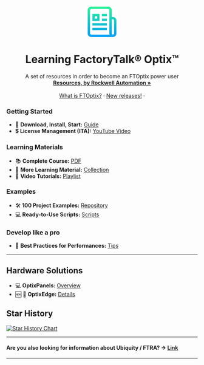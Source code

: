 <!-- PROJECT LOGO -->
<br />
<div align="center">
  <a href="https://github.com/massimovar/LearningFTOptix/blob/main/README.md">
    <img src="images/logo.png" alt="Logo" width="80" height="80">
  </a>

  <h1 align="center">Learning FactoryTalk® Optix™</h1>

  <p align="center">
    A set of resources in order to become an FTOptix power user
    <br />
    <a href="https://www.rockwellautomation.com/en-us/support/documentation/technical/capabilities/optix-portfolio.html"><strong>Resources, by Rockwell Automation »</strong></a>
    <br />
    <br />
    <a href="https://github.com/massimovar/LearningFTOptix/blob/main/pdf/FTOpti_Overview.pdf">What is FTOptix?</a>
    &middot;
    <a href="https://github.com/massimovar/LearningFTOptix/blob/main/chapters/FTOptix_overview.md#latest-releases">New releases!</a>
    &middot;
  </p>
</div>

### Getting Started
- 🌱 **Download, Install, Start:** [Guide](./chapters/Download_install_start.md)
- 💲 **License Management (ITA):** [YouTube Video](https://www.youtube.com/watch?v=BVXPn04wZ8M&ab_channel=ASEMS.r.l.)

### Learning Materials
- 📚 **Complete Course:** [PDF](https://github.com/massimovar/LearningFTOptix/blob/main/pdf/FTOptix_Technical_training.pdf)
- 📖 **More Learning Material:** [Collection](./chapters/Learning_material.md)
- 🎥 **Video Tutorials:** [Playlist](https://github.com/massimovar/LearningFTOptix/blob/main/chapters/Learning_material_Videos.md)

### Examples
- 🛠️ **100 Project Examples:** [Repository](https://github.com/FactoryTalk-Optix)
- 💻 **Ready-to-Use Scripts:** [Scripts](https://github.com/massimovar/LearningFTOptix/blob/main/chapters/Ready_to_use_scripts.md)

### Develop like a pro
- 🚀 **Best Practices for Performances:** [Tips](./chapters/best_practice.md)

---

## Hardware Solutions

- 💻 **OptixPanels:** [Overview](./chapters/OptixPanels_and_co.md)
- 🆕 🎉 **OptixEdge:** [Details](./chapters/OptixEdge.md)

## Star History

[![Star History Chart](https://api.star-history.com/svg?repos=massimovar/LearningFTOptix&type=Date)](https://www.star-history.com/#massimovar/LearningFTOptix&Date)

---

#### Are you also looking for information about Ubiquity / FTRA? -> [Link](https://github.com/massimovar/LearningUbiquityX/)

---
